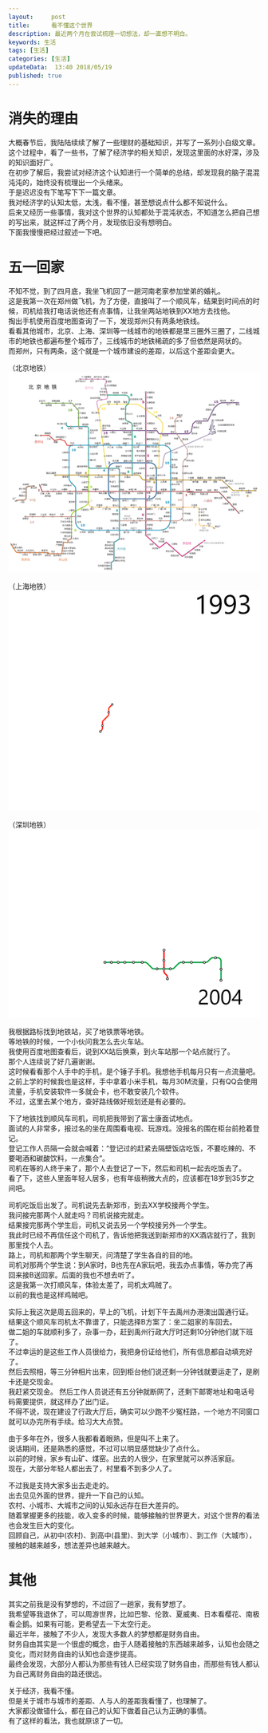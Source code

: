 ```yaml
---   
layout:     post  
title:      看不懂这个世界
description: 最近两个月在尝试梳理一切想法，却一直想不明白。    
keywords: 生活
tags: [生活]  
categories: [生活]  
updateData:  13:40 2018/05/19
published: true  
---  
```



# 消失的理由

大概春节后，我陆陆续续了解了一些理财的基础知识，并写了一系列小白级文章。   
这个过程中，看了一些书，了解了经济学的相关知识，发现这里面的水好深，涉及的知识面好广。  
在初步了解后，我尝试对经济这个认知进行一个简单的总结，却发现我的脑子混混沌沌的，始终没有梳理出一个头绪来。  
于是迟迟没有下笔写下下一篇文章。  
我对经济学的认知太低，太浅，看不懂，甚至想说点什么都不知说什么。  
后来又经历一些事情，我对这个世界的认知都处于混沌状态，不知道怎么把自己想的写出来，就这样过了两个月，发现依旧没有想明白。  
下面我慢慢把经过叙述一下吧。  


# 五一回家

不知不觉，到了四月底，我坐飞机回了一趟河南老家参加堂弟的婚礼。  
这是我第一次在郑州做飞机，为了方便，直接叫了一个顺风车，结果到时间点的时候，司机给我打电话说他还有点事情，让我坐两站地铁到XX地方去找他。  
掏出手机使用百度地图查询了一下，发现郑州只有两条地铁线。  
看看其他城市，北京、上海、深圳等一线城市的地铁都是里三圈外三圈了，二线城市的地铁也都遍布整个城市了，三线城市的地铁稀疏的多了但依然是网状的。  
而郑州，只有两条，这个就是一个城市建设的差距，以后这个差距会更大。  


（北京地铁）
![](/images/2018/05/Beijing-Subway.png)


（上海地铁）
![](/images/2018/05/SHM_evolution_mid.gif)


（深圳地铁）
![](/images/2018/05/Shenzhen_metro_Evo.gif)


我根据路标找到地铁站，买了地铁票等地铁。  
等地铁的时候，一个小伙问我怎么去火车站。  
我使用百度地图查看后，说到XX站后换乘，到火车站那一个站点就行了。  
那个人连续说了好几遍谢谢。  
这时候看看那个人手中的手机，是个锤子手机。我想他手机每月只有一点流量吧。  
之前上学的时候我也是这样，手中拿着小米手机，每月30M流量，只有QQ会使用流量，手机安装软件一多就会卡，也不敢安装几个软件。  
不过，这里去某个地方，查好路线做好规划还是有必要的。  


下了地铁找到顺风车司机，司机把我带到了富士康面试地点。  
面试的人非常多，报过名的坐在周围看电视、玩游戏。没报名的围在柜台前抢着登记。  
登记工作人员隔一会就会喊着：“登记过的赶紧去隔壁饭店吃饭，不要吃辣的、不要喝酒和碳酸饮料，一点集合”。  
司机在等的人终于来了，那个人去登记了一下，然后和司机一起去吃饭去了。  
看了下，这些人里面年轻人居多，也有年级稍微大点的，应该都在18岁到35岁之间吧。  


司机吃饭后出发了。司机说先去新郑市，到去XX学校接两个学生。  
我问接完那两个人就走吗？司机说接完就走。  
结果接完那两个学生后，司机又说去另一个学校接另外一个学生。  
我此时已经不再信任这个司机了，告诉他把我送到新郑市的XX酒店就行了，我到那里找个人去。  
路上，司机和那两个学生聊天，问清楚了学生各自的目的地。  
司机对那两个学生说：到A家时，B也先在A家玩吧，我去办点事情，等办完了再回来接B送回家。后面的我也不想去听了。  
这是我第一次打顺风车，体验太差了，司机太鸡贼了。  
以前的我也是这样鸡贼吧。    


实际上我这次是周五回来的，早上的飞机，计划下午去禹州办港澳出国通行证。  
结果这个顺风车司机太不靠谱了，只能选择B方案了：坐二姐家的车回去。  
做二姐的车就顺利多了，杂事一办，赶到禹州行政大厅时还剩10分钟他们就下班了。  
不过幸运的是这些工作人员很给力，我把身份证给他们，所有信息都自动填充好了。  
然后去照相，等三分钟相片出来，回到柜台他们说还剩一分钟钱就要运走了，是刷卡还是交现金。  
我赶紧交现金。 然后工作人员说还有五分钟就断网了，还剩下邮寄地址和电话号码需要提供，就这样办了出门证。  
不得不说，现在建设了行政大厅后，确实可以少跑不少冤枉路，一个地方不同窗口就可以办完所有手续。给习大大点赞。  

 
由于多年在外，很多人我都看着眼熟，但是叫不上来了。  
说话期间，还是熟悉的感觉，不过可以明显感觉缺少了点什么。  
以前的时候，家乡有山矿、煤窑。出去的人很少，在家里就可以养活家庭。  
现在，大部分年轻人都出去了，村里看不到多少人了。  


不过我是支持大家多出去走走的。  
出去见见外面的世界，提升一下自己的认知。  
农村、小城市、大城市之间的认知永远存在巨大差异的。  
随着掌握更多的技能，收入变多的时候，能够接触的世界更大，对这个世界的看法也会发生巨大的变化。  
回顾自己，从初中(农村)、到高中(县里)、到大学（小城市）、到工作（大城市），接触的越来越多，想法差异也越来越大。  


# 其他


其实之前我是没有梦想的，不过回了一趟家，我有梦想了。  
我希望等我退休了，可以周游世界，比如巴黎、伦敦、夏威夷、日本看樱花、南极看企鹅。如果有可能，更希望去一下太空行走。  
最近半年，接触了不少人，发现大多数人的梦想都是财务自由。  
财务自由其实是一个很虚的概念，由于人随着接触的东西越来越多，认知也会随之变化，而对财务自由的认知也会逐步提高。  
最终会发现，大部分人都认为那些有钱人已经实现了财务自由，而那些有钱人都认为自己离财务自由的路还很远。  


关于经济，我看不懂。  
但是关于城市与城市的差距、人与人的差距我看懂了，也理解了。  
大家都没做错什么，都在自己的认知下做着自己认为正确的事情。  
有了这样的看法，我也就原谅了一切。  


